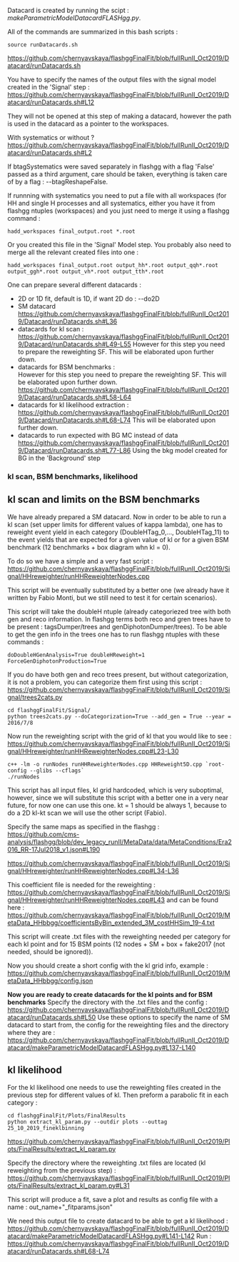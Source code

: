 Datacard is created by running the scipt : *makeParametricModelDatacardFLASHgg.py*.

All of the commands are summarized in this bash scripts :
```
source runDatacards.sh
```
https://github.com/chernyavskaya/flashggFinalFit/blob/fullRunII_Oct2019/Datacard/runDatacards.sh

You have to specify the names of the output files with the signal model created in the 'Signal' step :
https://github.com/chernyavskaya/flashggFinalFit/blob/fullRunII_Oct2019/Datacard/runDatacards.sh#L12

They will not be opened at this step of making a datacard, however the path is used in the datacard as a pointer to
the workspaces.

With systematics or without ?
https://github.com/chernyavskaya/flashggFinalFit/blob/fullRunII_Oct2019/Datacard/runDatacards.sh#L2

If btagSystematics were saved separately in flashgg with a flag 'False' passed as a third argument, care should be taken, everything is taken care of by a flag : --btagReshapeFalse.

If runnning with systematics you need to put a file with all workspaces (for HH and single H processes and all systematics,
either you have it from flashgg ntuples (workspaces) and you just need to merge it using a flashgg command :
```
hadd_workspaces final_output.root *.root 
```
Or you created this file in the 'Signal' Model step. You probably also need to merge all the relevant created files into one :
```
hadd_workspaces final_output.root output_hh*.root output_qqh*.root output_ggh*.root output_vh*.root output_tth*.root
```

One can prepare several different datacards :

- 2D or 1D fit, default is 1D, if want 2D do : --do2D 
- SM datacard
  https://github.com/chernyavskaya/flashggFinalFit/blob/fullRunII_Oct2019/Datacard/runDatacards.sh#L36
- datacards for kl scan :
  https://github.com/chernyavskaya/flashggFinalFit/blob/fullRunII_Oct2019/Datacard/runDatacards.sh#L49-L55
  However for this step you need to prepare the reweighting SF. This will be elaborated upon further down.
- datacards for BSM benchmarks :  
  However for this step you need to prepare the reweighting SF. This will be elaborated upon further down.
  https://github.com/chernyavskaya/flashggFinalFit/blob/fullRunII_Oct2019/Datacard/runDatacards.sh#L58-L64
- datacards for kl likelihood extraction  :  
  https://github.com/chernyavskaya/flashggFinalFit/blob/fullRunII_Oct2019/Datacard/runDatacards.sh#L68-L74
   This will be elaborated upon further down.
- datacards to run expected with BG MC instead of data
  https://github.com/chernyavskaya/flashggFinalFit/blob/fullRunII_Oct2019/Datacard/runDatacards.sh#L77-L86
  Using the bkg model created for BG in the 'Background' step


###  kl scan, BSM benchmarks, likelihood ###

## kl scan and limits on the BSM benchmarks ##

We have already prepared a SM datacard. Now in order to be able to run a kl scan (set upper limits for different values of kappa lambda), one has to reweight event yield in each category (DoubleHTag_0,..., DoubleHTag_11) to the event yields that are expected for a given value of kl or for a given BSM benchmark (12 benchmarks + box diagram whn kl = 0).

To do so we have a simple and a very fast script : 
https://github.com/chernyavskaya/flashggFinalFit/blob/fullRunII_Oct2019/Signal/HHreweighter/runHHReweighterNodes.cpp

This script will be eventually substituted by a better one (we already have it written by Fabio Monti, but we still need to test it for certain scenarios).

This script will take the doubleH ntuple (already categoriezed tree with both gen and reco information. In flashgg terms both reco and gren trees have to be present : tagsDumper/trees and genDiphotonDumper/trees). To be able to get the gen info in the trees one has to run flashgg ntuples with these commands :
```
doDoubleHGenAnalysis=True doubleHReweight=1 ForceGenDiphotonProduction=True
```
If you do have both gen and reco trees present, but without categorization, it is not a problem, you can categorize them first using this script : 
https://github.com/chernyavskaya/flashggFinalFit/blob/fullRunII_Oct2019/Signal/trees2cats.py
```
cd flashggFinalFit/Signal/
python trees2cats.py --doCategorization=True --add_gen = True --year = 2016/7/8
```
Now run the reweighting script with the grid of kl that you would like to see :
https://github.com/chernyavskaya/flashggFinalFit/blob/fullRunII_Oct2019/Signal/HHreweighter/runHHReweighterNodes.cpp#L23-L30
```
c++ -lm -o runNodes runHHReweighterNodes.cpp HHReweight5D.cpp `root-config --glibs --cflags`
./runNodes
```
This script has all input files, kl grid hardcoded, which is very suboptimal, however, since we will substitute this script with a better one in a very near future, for now one can use this one. kt = 1 should be always 1, because to do a 2D kl-kt scan we will use the other script (Fabio).

Specify the same maps as specified in the flashgg : 
https://github.com/cms-analysis/flashgg/blob/dev_legacy_runII/MetaData/data/MetaConditions/Era2016_RR-17Jul2018_v1.json#L190

https://github.com/chernyavskaya/flashggFinalFit/blob/fullRunII_Oct2019/Signal/HHreweighter/runHHReweighterNodes.cpp#L34-L36

This coefficient file is needed for the reweighting :
https://github.com/chernyavskaya/flashggFinalFit/blob/fullRunII_Oct2019/Signal/HHreweighter/runHHReweighterNodes.cpp#L43
 and can be found here : 
https://github.com/chernyavskaya/flashggFinalFit/blob/fullRunII_Oct2019/MetaData_HHbbgg/coefficientsByBin_extended_3M_costHHSim_19-4.txt

This script will create .txt files with the reweighting needed per category for each kl point and for 15 BSM points (12 nodes + SM + box + fake2017 (not needed, should be ignored)).

Now you should create a short config with the kl grid info, example : 
https://github.com/chernyavskaya/flashggFinalFit/blob/fullRunII_Oct2019/MetaData_HHbbgg/config.json

__Now you are ready to create datacards for the kl points and for BSM benchmarks__ 
Specify the directory with the .txt files and the config :
https://github.com/chernyavskaya/flashggFinalFit/blob/fullRunII_Oct2019/Datacard/runDatacards.sh#L50
Use these options to specify the name of SM datacard to start from, the config for the reweighting files and the directory where they are :
https://github.com/chernyavskaya/flashggFinalFit/blob/fullRunII_Oct2019/Datacard/makeParametricModelDatacardFLASHgg.py#L137-L140


## kl likelihood ##
For the kl likelihood one needs to use the reweighting files created in the previous step for different values of kl. Then preform a parabolic fit in each category :

```
cd flashggFinalFit/Plots/FinalResults
python extract_kl_param.py --outdir plots --outtag 25_10_2019_fineklbinning
```
https://github.com/chernyavskaya/flashggFinalFit/blob/fullRunII_Oct2019/Plots/FinalResults/extract_kl_param.py

Specify the directory where the reweighting .txt files are located (kl reweighting from the previous step) :
https://github.com/chernyavskaya/flashggFinalFit/blob/fullRunII_Oct2019/Plots/FinalResults/extract_kl_param.py#L31

This script will produce a fit, save a plot and results as config file with a name : out_name+"_fitparams.json"

We need this output file to create datacard to be able to get a kl likelihood : 
https://github.com/chernyavskaya/flashggFinalFit/blob/fullRunII_Oct2019/Datacard/makeParametricModelDatacardFLASHgg.py#L141-L142
Run : https://github.com/chernyavskaya/flashggFinalFit/blob/fullRunII_Oct2019/Datacard/runDatacards.sh#L68-L74





